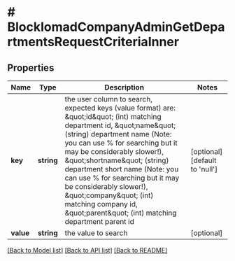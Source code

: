 # # BlockIomadCompanyAdminGetDepartmentsRequestCriteriaInner

## Properties

Name | Type | Description | Notes
------------ | ------------- | ------------- | -------------
**key** | **string** | the user column to search, expected keys (value format) are:                                 \&quot;id\&quot; (int) matching department id,                                 \&quot;name\&quot; (string) department name (Note: you can use % for searching but it may be considerably slower!),                                 \&quot;shortname\&quot; (string) department short name (Note: you can use % for searching but it may be considerably slower!),                                 \&quot;company\&quot; (int) matching company id,                                 \&quot;parent\&quot; (int) matching department parent id | [optional] [default to 'null']
**value** | **string** | the value to search | [optional]

[[Back to Model list]](../../README.md#models) [[Back to API list]](../../README.md#endpoints) [[Back to README]](../../README.md)
